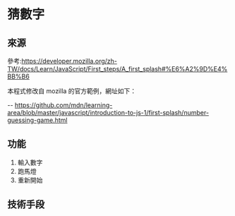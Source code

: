# 猜數字 
## 來源 
參考:https://developer.mozilla.org/zh-TW/docs/Learn/JavaScript/First_steps/A_first_splash#%E6%A2%9D%E4%BB%B6  

本程式修改自 mozilla 的官方範例，網址如下：

-- https://github.com/mdn/learning-area/blob/master/javascript/introduction-to-js-1/first-splash/number-guessing-game.html

## 功能
1. 輸入數字
2. 跑馬燈
3. 重新開始

## 技術手段
